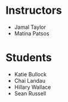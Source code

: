 # Instructors

- Jamal Taylor
- Matina Patsos

# Students

- Katie Bullock
- Chai Landau
- Hillary Wallace
- Sean Russell
